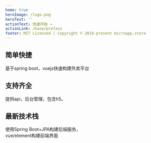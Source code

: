 ```yaml
---
home: true
heroImage: /logo.png
heroText: ''
actionText: 快速开始 →
actionLink: /base/preface
footer: MIT Licensed | Copyright © 2019-present microapp.store
---
```


<div style="text-align: center">
  <Bit/>
</div>

<div class="features">
  <div class="feature">
    <h2>简单快捷</h2>
    <p>基于spring boot，vuejs快速构建外卖平台</p>
  </div>
   
  <div class="feature">
    <h2>支持齐全</h2>
    <p>提供api，后台管理，包含h5。</p>
  </div>
  <div class="feature">
      <h2>最新技术栈</h2>
      <p>使用Spring Boot+JPA构建后端服务，<br>vue/element构建前端界面</p>
   </div> 
</div>
